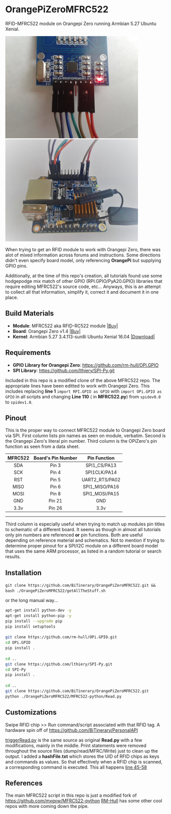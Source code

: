 # OrangePiZeroMFRC522
RFID-MFRC522 module on Orangepi Zero running Armbian 5.27 Ubuntu Xenial.  
  
<img src="https://github.com/BiTinerary/OrangePiZeroMFRC522/blob/master/gitImgs/644.jpg" alt="modulePinout" width="417" height="320"><img src="https://github.com/BiTinerary/OrangePiZeroMFRC522/blob/master/gitImgs/833.jpg" alt="modulePinout" width="417" height="320">
  
When trying to get an RFID module to work with Orangepi Zero, there was alot of mixed information across forums and instructions. Some directions didn't even specify board model, only referencing **OrangePi** but supplying GPIO pins.  
  
Additionally, at the time of this repo's creation, all tutorials found use some hodgepodge mix match of other GPIO (RPI.GPIO/PyA20.GPIO) libraries that require editing MFRC522's source code, etc... Anyways, this is an attempt to collect all that information, simplify it, correct it and document it in one place.

## Build Materials
  * **Module**: MFRC522 aka RFID-RC522 module [|Buy|](https://www.aliexpress.com/item/RC522-Card-Read-Antenna-RFID-Reader-IC-Card-Proximity-Module/1859133832.html?spm=2114.13010608.0.0.sZMQVW) 
  * **Board**: Orangepi Zero v1.4 [|Buy|](https://www.aliexpress.com/item/New-Orange-Pi-Zero-H2-Quad-Core-Open-source-512MB-development-board-beyond-Raspberry-Pi/32761500374.html?spm=2114.13010608.0.0.sZMQVW)
  * **Kernel**: Armbian 5.27 3.4.113-sun8i Ubuntu Xenial 16.04 [|Download|](https://www.armbian.com/orange-pi-zero/)
  
## Requirements
  * **GPIO Library for Orangepi Zero**: https://github.com/rm-hull/OPi.GPIO
  * **SPI Library**: https://github.com/lthiery/SPI-Py.git

Included in this repo is a modified clone of the above MFRC522 repo. The appropriate lines have been editted to work with Orangepi Zero. This includes replacing **line 1** `import RPI.GPIO as GPIO` with `import OPi.GPIO as GPIO` in all scripts and changing **Line 110** ( in **MFRC522.py**) from `spidev0.0` to `spidev1.0`. 

## Pinout
This is the proper way to connect MFRC522 module to Orangepi Zero board via SPI. First column lists pin names as seen on module, verbatim. Second is the Orangepi Zero's literal pin number. Third column is the OPiZero's pin function as seen from a data sheet.  

| MFRC522  | Board's Pin Number  |     Pin Function   |
|:--------:|:-------------------:|:------------------:|
| SDA      | Pin 3               | SPI1_CS/PA13       |
| SCK      | Pin 4               | SPI1CLK/PA14       |
| RST      | Pin 5               | UART2_RTS/PA02     |
| MISO     | Pin 6               | SPI1_MISO/PA16     |
| MOSI     | Pin 8               | SPI1_MOSI/PA15     |
| GND      | Pin 21              | GND                |
| 3.3v     | Pin 26              | 3.3v               |
-------------------------------------------------------

Third column is especially useful when trying to match up modules pin titles to schematic of a different board. It seems as though in almost all tutorials only pin numbers are referenced **or** pin functions. Both are useful depending on reference material and schematics. Not to mention if trying to determine proper pinout for a SPI/I2C module on a different board model that uses the same ARM processor, as listed in a random tutorial or search results.

## Installation

`git clone https://github.com/BiTinerary/OrangePiZeroMFRC522.git && bash ./OrangePiZeroMFRC522/getAllTheStuff.sh`

or the long manual way...

```sh
apt-get install python-dev -y
apt-get install python-pip -y
pip install --upgrade pip
pip install setuptools

git clone https://github.com/rm-hull/OPi.GPIO.git
cd OPi.GPIO
pip install .

cd ..
git clone https://github.com/lthiery/SPI-Py.git
cd SPI-Py
pip install .

cd ..
git clone https://github.com/BiTinerary/OrangePiZeroMFRC522.git
python ./OrangePiZeroMFRC522/MFRC522-python/Read.py
```

## Customizations

Swipe RFID chip >> Run command/script associated with that RFID tag. A hardware spin off of https://github.com/BiTinerary/PersonalAPI

[triggerRead.py](https://github.com/BiTinerary/OrangePiZeroMFRC522/blob/master/triggerRead.py) is the same source as original **Read.py** with a few modifications, mainly in the middle. Print statements were removed throughout the source files (dump/read/MFRC/Write) just to clean up the output. I added a **hashFile.txt** which stores the UID of RFID chips as keys and commands as values. So that effectively when a RFID chip is scanned, a corresponding command is executed. This all happens [line 45-58](https://github.com/BiTinerary/OrangePiZeroMFRC522/blob/master/triggerRead.py#L45-L58)

## References
The main MFRC522 script in this repo is just a modified fork of https://github.com/mxgxw/MFRC522-python
[RM-Hull](https://github.com/rm-hull) has some other cool repos with more coming down the pipe.
